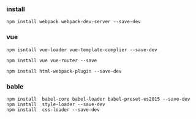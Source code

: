 ### install
   ```$xslt
npm install webpack webpack-dev-server --save-dev
```
### vue
```$xslt
npm isntall vue-loader vue-template-complier --save-dev

npm install vue vue-router --save

npm install html-webpack-plugin --save-dev
```

### bable
```$xslt
npm install  babel-core babel-loader babel-preset-es2015 --save-dev
npm install  style-loader --save-dev
npm install  css-loader --save-dev

```
